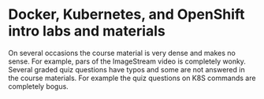 # Docker, Kubernetes, and OpenShift intro labs and materials

On several occasions the course material is very dense and makes no sense.  For example, pars of the ImageStream video is completely wonky.
Several graded quiz questions have typos and some are not answered in the course materials.  For example the quiz questions on K8S commands are completely bogus.
